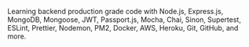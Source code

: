 Learning backend production grade code with Node.js, Express.js, MongoDB, Mongoose, JWT, Passport.js, Mocha, Chai, Sinon, Supertest, ESLint, Prettier, Nodemon, PM2, Docker, AWS, Heroku, Git, GitHub, and more.
```